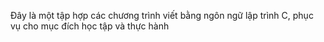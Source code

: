 Đây là một tập hợp các chương trình viết bằng ngôn ngữ lập trình C, phục vụ cho mục đích học tập và thực hành

